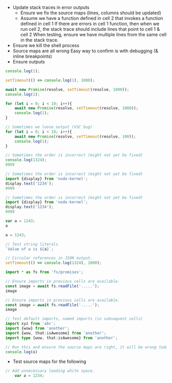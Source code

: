 * Update stack traces in error outputs
    * Ensure we fix the source maps (lines, columns should be updated)
    * Assume we have a function defined in cell 2 that invokes a function defined in cell 1
    If there are errors in cell 1 function, then when we run cell 2, the stack trace should include lines that point to cell 1 & cell 2
    When testing, ensure we have multiple lines from the same cell in the stack trace.
* Ensure we kill the shell process
* Source maps are all wrong
    Easy way to confirm is with debugging (& inline breakpoints)
* Ensure outputs
```javascript
console.log(1);
```
```javascript
setTimeout(() => console.log(1), 1000);
```
```javascript
await new Promise(resolve, setTimeout(resolve, 1000));
console.log(1);
```
```javascript
for (let i = 0; i < 10; i++){
    await new Promise(resolve, setTimeout(resolve, 1000));
    console.log(1);
}
```
```javascript
// Sometimes we loose output (VSC bug)
for (let i = 0; i < 10; i++){
    await new Promise(resolve, setTimeout(resolve, 100));
    console.log(1);
}
```
```javascript
// Sometimes the order is incorrect (might not yet be fixed)
console.log(1324);
9999
```
```javascript
// Sometimes the order is incorrect (might not yet be fixed)
import {display} from 'node-kernel';
display.text('1234');
9999
```
```javascript
// Sometimes the order is incorrect (might not yet be fixed)
import {display} from 'node-kernel';
display.text('1234');
9999
```
```javascript
var a = 1243;
a
```
```javascript
a = 1243;
```
```javascript
// Test string literals
`Value of a is ${a}`;
```
```javascript
// Circular references in JSON output.
setTimeout(() => console.log(1324), 1000);
```
```typescript
import * as fs from 'fs/promises';
```
```typescript
// Ensure imports in previous cells are available.
const image = await fs.readFile('.....');
image
```
```typescript
// Ensure imports in previous cells are available.
const image = await fs.readFile('.....');
image
```
```typescript
// Test default imports, named imports (in subsequent cells)
import xyz from 'abc';
import {wow} from 'another';
import {wow, that:isAwesome} from 'another';
import type {wow, that:isAwesome} from 'another';
```
```typescript
// Run this and ensure the source maps are right, it will be wrong today, needs to be fixed.
console.log(x)
```

* Test source maps for the following
```javascript
// Add unnecessary leading white space.
    var a = 1234;
```
